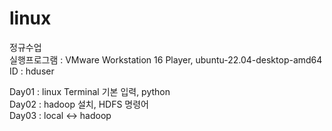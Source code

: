 # linux
정규수업   
실행프로그램 : VMware Workstation 16 Player, ubuntu-22.04-desktop-amd64   
ID : hduser   
      
Day01 : linux Terminal 기본 입력, python    
Day02 : hadoop 설치, HDFS 명령어   
Day03 : local <-> hadoop   
 
   

          
   
   

